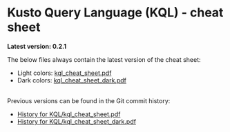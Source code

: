 # Kusto Query Language (KQL) - cheat sheet
**Latest version: 0.2.1**

The below files always contain the latest version of the cheat sheet:
- Light colors: [kql_cheat_sheet.pdf](https://github.com/marcusbakker/KQL/blob/master/kql_cheat_sheet.pdf)
- Dark colors: [kql_cheat_sheet_dark.pdf](https://github.com/marcusbakker/KQL/blob/master/kql_cheat_sheet_dark.pdf)

\
Previous versions can be found in the Git commit history:
- [History for KQL/kql_cheat_sheet.pdf](https://github.com/marcusbakker/KQL/commits/master/kql_cheat_sheet.pdf)
- [History for KQL/kql_cheat_sheet_dark.pdf](https://github.com/marcusbakker/KQL/commits/master/kql_cheat_sheet_dark.pdf)